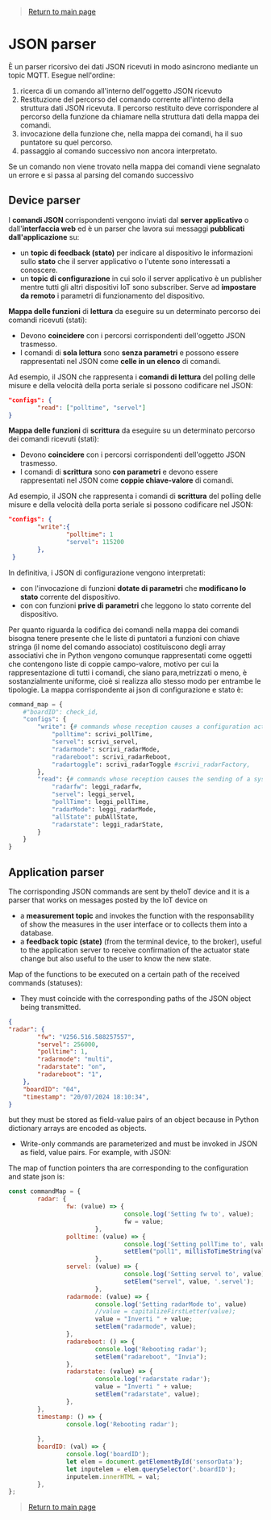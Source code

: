 
> [Return to main page](README.md)

# **JSON parser**

È un parser ricorsivo dei dati JSON ricevuti in modo asincrono mediante un topic MQTT. Esegue nell'ordine:
1. ricerca di un comando all'interno dell'oggetto JSON ricevuto
2. Restituzione del percorso del comando corrente all'interno della struttura dati JSON ricevuta. Il percorso restituito deve corrispondere al percorso della funzione da chiamare nella struttura dati della mappa dei comandi.
3. invocazione della funzione che, nella mappa dei comandi, ha il suo puntatore su quel percorso.
4. passaggio al comando successivo non ancora interpretato.

Se un comando non viene trovato nella mappa dei comandi viene segnalato un errore e si passa al parsing del comando successivo

## **Device parser**

I **comandi JSON** corrispondenti vengono inviati dal **server applicativo** o dall'**interfaccia web** ed è un parser che lavora sui messaggi **pubblicati dall'applicazione** su:
- un **topic di feedback (stato)** per indicare al dispositivo le informazioni sullo **stato** che il server applicativo o l'utente sono interessati a conoscere.
- un **topic di configurazione** in cui solo il server applicativo è un publisher mentre tutti gli altri dispositivi IoT sono subscriber. Serve ad **impostare da remoto** i parametri di funzionamento del dispositivo.
  
**Mappa delle funzioni** di **lettura** da eseguire su un determinato percorso dei comandi ricevuti (stati):
- Devono **coincidere** con i percorsi corrispondenti dell'oggetto JSON trasmesso.
- I comandi di **sola lettura** sono **senza parametri** e possono essere rappresentati nel JSON come **celle in un elenco** di comandi.

Ad esempio, il JSON che rappresenta i **comandi di lettura** del polling delle misure e della velocità della porta seriale si possono codificare nel JSON:

```Json
"configs": {
        "read": ["polltime", "servel"]
}
```


**Mappa delle funzioni** di **scrittura** da eseguire su un determinato percorso dei comandi ricevuti (stati):
- Devono **coincidere** con i percorsi corrispondenti dell'oggetto JSON trasmesso.
- I comandi di **scrittura** sono **con parametri** e devono essere rappresentati nel JSON come **coppie chiave-valore** di comandi.

Ad esempio, il JSON che rappresenta i comandi di **scrittura** del polling delle misure e della velocità della porta seriale si possono codificare nel JSON:

```Json
"configs": {
        "write":{
                "polltime": 1
                "servel": 115200
        },
 }
```

In definitiva, i JSON di configurazione vengono interpretati:
- con l'invocazione di funzioni **dotate di parametri** che **modificano lo stato** corrente del dispositivo.
- con con funzioni **prive di parametri** che leggono lo stato corrente del dispositivo.

Per quanto riguarda la codifica dei comandi nella mappa dei comandi bisogna tenere presente che le liste di puntatori a funzioni con chiave stringa (il nome del comando associato) costituiscono degli array associativi che in Python vengono comunque rappresentati come oggetti che contengono liste di coppie campo-valore, motivo per cui la rappresentazione di tutti i comandi, che siano para,metrizzati o meno, è sostanzialmente uniforme, cioè si realizza allo stesso modo per entrambe le tipologie. La mappa corrispondente ai json di configurazione e stato è:

``` Python
command_map = {
    #"boardID": check_id,
    "configs": {
        "write": {# commands whose reception causes a configuration action on the system
            "polltime": scrivi_pollTime,
            "servel": scrivi_servel,
            "radarmode": scrivi_radarMode,
            "radareboot": scrivi_radarReboot,
            "radartoggle": scrivi_radarToggle #scrivi_radarFactory,
        },
        "read": {# commands whose reception causes the sending of a system status
            "radarfw": leggi_radarfw,
            "servel": leggi_servel,
            "pollTime": leggi_pollTime,
            "radarMode": leggi_radarMode,
            "allState": pubAllState,
            "radarstate": leggi_radarState,
        }
    }
}
```
## **Application parser**

The corrisponding JSON commands are sent by theIoT device and it is a parser that works on messages posted by the IoT device on
- a **measurement topic** and invokes the function with the responsability of show the measures in the user interface or to collects them into a database. 
- a **feedback topic (state)** (from the terminal device, to the broker), useful to the application server to receive confirmation of the actuator state change but also useful to the user to know the new state.

Map of the functions to be executed on a certain path of the received commands (statuses):
- They must coincide with the corresponding paths of the JSON object being transmitted.

```Json
{
"radar": {
        "fw": "V256.516.588257557",
        "servel": 256000,
        "polltime": 1,
        "radarmode": "multi",
        "radarstate": "on",
        "radareboot": "1",
    },
    "boardID": "04",
    "timestamp": "20/07/2024 18:10:34",
}
```
but they must be stored as field-value pairs of an object because in Python dictionary arrays are encoded as objects.
- Write-only commands are parameterized and must be invoked in JSON as field, value pairs. For example, with JSON:

The map of function pointers tha are corresponding to the configuration and state json is:

```js
const commandMap = {
        radar: {
                fw: (value) => {
                                console.log('Setting fw to', value);
                                fw = value;
                        },
                polltime: (value) => {
                                console.log('Setting pollTime to', value);
                                setElem("poll1", millisToTimeString(value), '.poll1');
                        },
                servel: (value) => {
                                console.log('Setting servel to', value);
                                setElem("servel", value, '.servel');
                        },
                radarmode: (value) => {
                        console.log('Setting radarMode to', value)
                        //value = capitalizeFirstLetter(value);
                        value = "Inverti " + value;
                        setElem("radarmode", value);
                },
                radareboot: () => {
                        console.log('Rebooting radar');
                        setElem("radareboot", "Invia");
                },
                radarstate: (value) => {
                        console.log('radarstate radar');
                        value = "Inverti " + value;
                        setElem("radarstate", value);
                },
        },
        timestamp: () => {
                console.log('Rebooting radar');
                
        },
        boardID: (val) => {
                console.log('boardID');
                let elem = document.getElementById('sensorData');
                let inputelem = elem.querySelector('.boardID');
                inputelem.innerHTML = val;
        },
};		
```

> [Return to main page](README.md)
